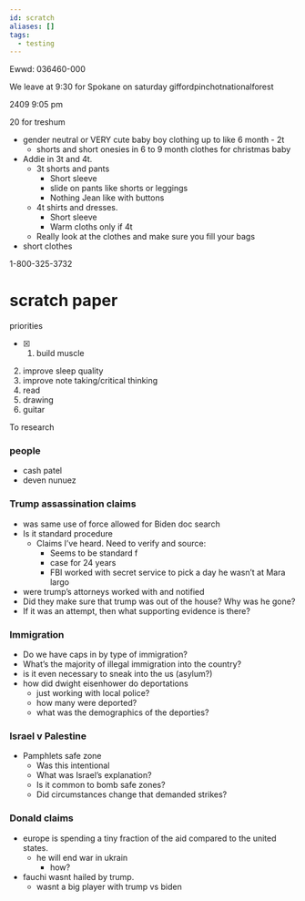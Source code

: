 ```yaml
---
id: scratch
aliases: []
tags:
  - testing
---
```

Ewwd: 036460-000

We leave at 9:30 for Spokane on saturday
giffordpinchotnationalforest



2409 9:05 pm


20 for treshum

- gender neutral or VERY cute baby boy clothing up to like 6 month - 2t
	- shorts and short onesies in 6 to 9 month clothes for christmas baby
- Addie in 3t and 4t.
	- 3t shorts and pants 
		- Short sleeve 
		- slide on pants like shorts or leggings
		- Nothing Jean like with buttons 
	- 4t shirts and dresses. 
		- Short sleeve 
		- Warm cloths only if 4t 
	- Really look at the clothes and make sure you fill your bags 
- short clothes  


1-800-325-3732

# scratch paper

priorities

- [x] 1. build muscle
2. improve sleep quality
3. improve note taking/critical thinking 
4. read
5. drawing
6. guitar




To research 

### people
- cash patel
- deven nunuez

### Trump assassination claims
- was same use of force allowed for Biden doc search
- Is it standard procedure 
	- Claims I’ve heard. Need to verify and source:
		- Seems to be standard f
		- case for 24 years
		- FBI worked with secret service to pick a day he wasn’t at Mara largo
- were trump’s attorneys worked with and notified
- Did they make sure that trump was out of the house? Why was he gone?
- If it was an attempt, then what supporting evidence is there?

### Immigration
- Do we have caps in by type of immigration?
- What’s the majority of illegal immigration into the country?
- is it even necessary to sneak into the us (asylum?)
- how did dwight eisenhower do deportations
    - just working with local police?
    - how many were deported?
    - what was the demographics of the deporties?

### Israel v Palestine 
- Pamphlets safe zone
	- Was this intentional
	- What was Israel’s explanation?
	- Is it common to bomb safe zones?
	- Did circumstances change that demanded strikes?

### Donald claims
- europe is spending a tiny fraction of the aid compared to the united states.
    - he will end war in ukrain
        - how?
- fauchi wasnt hailed by trump.
    - wasnt a big player with trump vs biden
